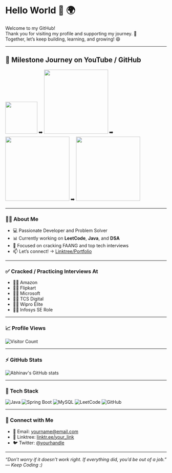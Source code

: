 # Hello World 👋 🌍

Welcome to my GitHub!  
Thank you for visiting my profile and supporting my journey. 🚀  
Together, let’s keep building, learning, and growing! 😄

---

## 🚀 Milestone Journey on YouTube / GitHub

<img src="https://img.icons8.com/fluency/512/youtube-play.png" width="100"/> ➡️ 
<img src="https://user-images.githubusercontent.com/placeholder/10k.png" width="200"/> ➡️ 
<img src="https://user-images.githubusercontent.com/placeholder/30k.png" width="200"/> ➡️ 
<img src="https://user-images.githubusercontent.com/placeholder/50k.png" width="200"/>

---

### 👨‍💻 About Me

- 💻 Passionate Developer and Problem Solver
- 📊 Currently working on **LeetCode**, **Java**, and **DSA**
- 🎯 Focused on cracking FAANG and top tech interviews
- 📫 Let’s connect! → [Linktree/Portfolio](https://linktr.ee/your_link_here)

---

### ✅ Cracked / Practicing Interviews At

- 👨‍💻 Amazon
- 👨‍💻 Flipkart
- 👨‍💻 Microsoft
- 👨‍💻 TCS Digital
- 👨‍💻 Wipro Elite
- 👨‍💻 Infosys SE Role

---

### 📈 Profile Views

![Visitor Count](https://komarev.com/ghpvc/?username=abhinavsharma2471716&color=blue&style=flat)

---

### ⚡ GitHub Stats

![Abhinav's GitHub stats](https://github-readme-stats.vercel.app/api?username=abhinavsharma2471716&show_icons=true&theme=tokyonight)

---

### 🧰 Tech Stack
![Java](https://img.shields.io/badge/Java-ED8B00?style=for-the-badge&logo=java&logoColor=white)
![Spring Boot](https://img.shields.io/badge/Spring_Boot-6DB33F?style=for-the-badge&logo=spring-boot&logoColor=white)
![MySQL](https://img.shields.io/badge/MySQL-005C84?style=for-the-badge&logo=mysql&logoColor=white)
![LeetCode](https://img.shields.io/badge/LeetCode-FFA116?style=for-the-badge&logo=leetcode&logoColor=black)
![GitHub](https://img.shields.io/badge/GitHub-100000?style=for-the-badge&logo=github&logoColor=white)

---

### 🔗 Connect with Me

- 📧 Email: yourname@email.com  
- 🔗 Linktree: [linktr.ee/your_link](https://linktr.ee/your_link_here)  
- 🐦 Twitter: [@yourhandle](https://twitter.com/yourhandle)

---

_“Don’t worry if it doesn’t work right. If everything did, you’d be out of a job.” — Keep Coding :)_

